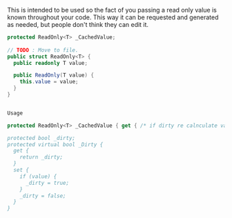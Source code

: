 This is intended to be used so the fact of you passing a read only value is known throughout your code. This way it can be requested and generated as needed, but people don't think they can edit it.

```cs
protected ReadOnly<T> _CachedValue;
		
// TODO : Move to file.
public struct ReadOnly<T> {
  public readonly T value;

  public ReadOnly(T value) {
    this.value = value;
  }
}


Usage

protected ReadOnly<T> _CachedValue { get { /* if dirty re calnculate value.} }

protected bool _dirty;
protected virtual bool _Dirty {
  get {
    return _dirty;
  }
  set {
    if (value) {
      _dirty = true;
    }
    _dirty = false;
  }
}
```
